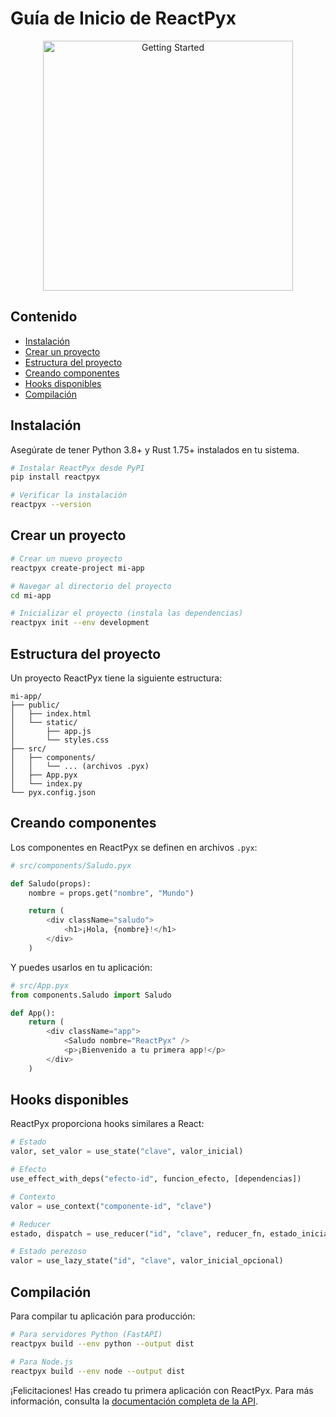 # Guía de Inicio de ReactPyx

<div align="center">
  <img src="assets/getting-started.png" alt="Getting Started" width="400">
</div>

## Contenido

- [Instalación](#instalación)
- [Crear un proyecto](#crear-un-proyecto)
- [Estructura del proyecto](#estructura-del-proyecto)
- [Creando componentes](#creando-componentes)
- [Hooks disponibles](#hooks-disponibles)
- [Compilación](#compilación)

## Instalación

Asegúrate de tener Python 3.8+ y Rust 1.75+ instalados en tu sistema.

```bash
# Instalar ReactPyx desde PyPI
pip install reactpyx

# Verificar la instalación
reactpyx --version
```

## Crear un proyecto

```bash
# Crear un nuevo proyecto
reactpyx create-project mi-app

# Navegar al directorio del proyecto
cd mi-app

# Inicializar el proyecto (instala las dependencias)
reactpyx init --env development
```

## Estructura del proyecto

Un proyecto ReactPyx tiene la siguiente estructura:

```
mi-app/
├── public/
│   ├── index.html
│   └── static/
│       ├── app.js
│       └── styles.css
├── src/
│   ├── components/
│   │   └── ... (archivos .pyx)
│   ├── App.pyx
│   └── index.py
└── pyx.config.json
```

## Creando componentes

Los componentes en ReactPyx se definen en archivos `.pyx`:

```python
# src/components/Saludo.pyx

def Saludo(props):
    nombre = props.get("nombre", "Mundo")

    return (
        <div className="saludo">
            <h1>¡Hola, {nombre}!</h1>
        </div>
    )
```

Y puedes usarlos en tu aplicación:

```python
# src/App.pyx
from components.Saludo import Saludo

def App():
    return (
        <div className="app">
            <Saludo nombre="ReactPyx" />
            <p>¡Bienvenido a tu primera app!</p>
        </div>
    )
```

## Hooks disponibles

ReactPyx proporciona hooks similares a React:

```python
# Estado
valor, set_valor = use_state("clave", valor_inicial)

# Efecto
use_effect_with_deps("efecto-id", funcion_efecto, [dependencias])

# Contexto
valor = use_context("componente-id", "clave")

# Reducer
estado, dispatch = use_reducer("id", "clave", reducer_fn, estado_inicial)

# Estado perezoso
valor = use_lazy_state("id", "clave", valor_inicial_opcional)
```

## Compilación

Para compilar tu aplicación para producción:

```bash
# Para servidores Python (FastAPI)
reactpyx build --env python --output dist

# Para Node.js
reactpyx build --env node --output dist
```

¡Felicitaciones! Has creado tu primera aplicación con ReactPyx. Para más información, consulta la [documentación completa de la API](api-reference.md).
